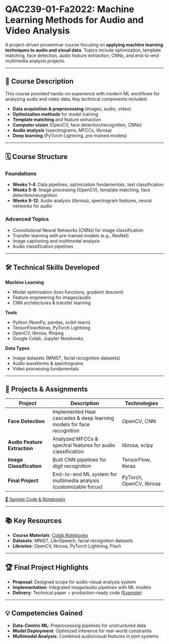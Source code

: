 # QAC239-01-Fa2022: Machine Learning Methods for Audio and Video Analysis

A project-driven proseminar course focusing on **applying machine learning techniques to audio and visual data**. Topics include optimization, template matching, face detection, audio feature extraction, CNNs, and end-to-end multimedia analysis projects.

---

## 📘 Course Description  
This course provided hands-on experience with modern ML workflows for analyzing audio and video data. Key technical components included:  
- **Data acquisition & preprocessing** (images, audio, video)  
- **Optimization methods** for model training  
- **Template matching** and feature extraction  
- **Computer vision** (OpenCV, face detection/recognition, CNNs)  
- **Audio analysis** (spectrograms, MFCCs, librosa)  
- **Deep learning** (PyTorch Lightning, pre-trained models)  

---

## 🗓️ Course Structure  
### **Foundations**  
- **Weeks 1-4**: Data pipelines, optimization fundamentals, text classification  
- **Weeks 5-8**: Image processing (OpenCV), template matching, face detection/recognition  
- **Weeks 9-12**: Audio analysis (librosa), spectrogram features, neural networks for audio  

### **Advanced Topics**  
- Convolutional Neural Networks (CNNs) for image classification  
- Transfer learning with pre-trained models (e.g., ResNet)  
- Image captioning and multimodal analysis  
- Audio classification pipelines  

---

## 🛠️ Technical Skills Developed  
**Machine Learning**  
- Model optimization (loss functions, gradient descent)  
- Feature engineering for images/audio  
- CNN architectures & transfer learning  

**Tools**  
- Python (NumPy, pandas, scikit-learn)  
- TensorFlow/Keras, PyTorch Lightning  
- OpenCV, librosa, ffmpeg  
- Google Colab, Jupyter Notebooks  

**Data Types**  
- Image datasets (MNIST, facial recognition datasets)  
- Audio waveforms & spectrograms  
- Video processing fundamentals  

---

## 🚀 Projects & Assignments  
| Project | Description | Technologies |  
|---------|-------------|--------------|  
| **Face Detection** | Implemented Haar cascades & deep learning models for face recognition | OpenCV, CNN |  
| **Audio Feature Extraction** | Analyzed MFCCs & spectral features for audio classification | librosa, scipy |  
| **Image Classification** | Built CNN pipelines for digit recognition | TensorFlow, Keras |  
| **Final Project** | End-to-end ML system for multimedia analysis (customizable focus) | PyTorch, OpenCV, librosa |  

[📁 Sample Code & Notebooks](https://drive.google.com/drive/u/1/folders/1z9eMlKhQKrNmJ6G0yJXxA5L7F9vYXXj9)  

---

## 📚 Key Resources  
- **Course Materials**: [Colab Notebooks](https://colab.research.google.com/drive/10x0B_ibkzyzyMKww3UyVJPChM8FefwPq)  
- **Datasets**: MNIST, LibriSpeech, facial recognition datasets  
- **Libraries**: OpenCV, librosa, PyTorch Lightning, Flash  

---

## 🏆 Final Project Highlights  
- **Proposal**: Designed scope for audio-visual analysis system  
- **Implementation**: Integrated image/audio pipelines with ML models  
- **Delivery**: Technical paper + production-ready code ([Example](https://github.com/example/final-project))  

---

## 💡 Competencies Gained  
- **Data-Centric ML**: Preprocessing pipelines for unstructured data  
- **Model Deployment**: Optimized inference for real-world constraints  
- **Multimodal Analysis**: Combined audio/visual features in joint systems  
